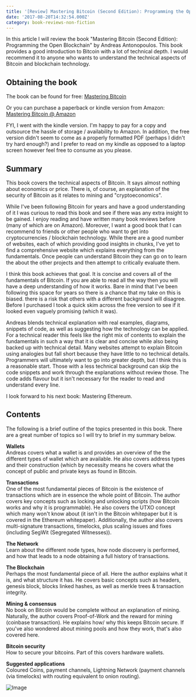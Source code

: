 ```yaml
---
title: '[Review] Mastering Bitcoin (Second Edition): Programming the Open Blockchain'
date: '2017-08-20T14:32:54.000Z'
category: book-reviews-non-fiction
---
```

In this article I will review the book "Mastering Bitcoin (Second Edition): Programming the Open Blockchain" by Andreas Antonopoulos. This book provides a good introduction to Bitcoin with a lot of technical depth. I would recommend it to anyone who wants to understand the technical aspects of Bitcoin and blockchain technology.

Obtaining the book
------------------

The book can be found for free: [Mastering Bitcoin](https://github.com/bitcoinbook/bitcoinbook)

Or you can purchase a paperback or kindle version from Amazon: [Mastering Bitcoin @ Amazon](https://www.amazon.co.uk/dp/1491954388/ref=cm_sw_r_cp_awdb_TjyMzb2ZDRHR0)

FYI, I went with the kindle version. I'm happy to pay for a copy and outsource the hassle of storage / availability to Amazon. In addition, the free version didn't seem to come as a properly formatted PDF (perhaps I didn't try hard enough?) and I prefer to read on my kindle as opposed to a laptop screen however feel free to consume as you please.

Summary
-------

This book covers the technical aspects of Bitcoin. It says almost nothing about economics or price. There is, of course, an explanation of the security of Bitcoin as it relates to mining and "cryptoeconomics".

While I've been following Bitcoin for years and have a good understanding of it I was curious to read this book and see if there was any extra insight to be gained. I enjoy reading and have written many book reviews before (many of which are on Amazon). Moreover, I want a good book that I can recommend to friends or other people who want to get into cryptocurrencies / blockchain technology. While there are a good number of websites, each of which providing good insights in chunks, I've yet to find a comprehensive website which explains everything from the fundamentals. Once people can understand Bitcoin they can go on to learn the about the other projects and then attempt to critically evaluate them.

I think this book achieves that goal. It is concise and covers all of the fundamentals of Bitcoin. If you are able to read all the way then you will have a deep understanding of how it works. Bare in mind that I've been following this space for years so there is a chance that my take on this is biased. there is a risk that others with a different background will disagree. Before I purchased I took a quick skim across the free version to see if it looked even vaguely promising (which it was).

Andreas blends technical explanation with real examples, diagrams, snippets of code, as well as suggesting how the technology can be applied. For a technical reader this feels like the right mix of contents to explain the fundamentals in such a way that it is clear and concise while also being backed up with technical detail. Many websites attempt to explain Bitcoin using analogies but fall short because they have little to no technical details. Programmers will ultimately want to go into greater depth, but I think this is a reasonable start. Those with a less technical background can skip the code snippets and work through the explanations without review those. The code adds flavour but it isn't necessary for the reader to read and understand every line.

I look forward to his next book: Mastering Ethereum.

Contents
--------

The following is a brief outline of the topics presented in this book. There are a great number of topics so I will try to brief in my summary below.

**Wallets**  
Andreas covers what a wallet is and provides an overview of the the different types of wallet which are available. He also covers address types and their construction (which by necessity means he covers what the concept of public and private keys as found in Bitcoin.

**Transactions**  
One of the most fundamental pieces of Bitcoin is the existence of transactions which are in essence the whole point of Bitcoin. The author covers key concepts such as locking and unlocking scripts (how Bitcoin works and why it is programmable). He also covers the UTXO concept which many won't know about (it isn't in the Bitcoin whitepaper but it is covered in the Ethereum whitepaper). Additionally, the author also covers multi-signature transactions, timelocks, plus scaling issues and fixes (including SegWit (Segregated Witnesses)).

**The Network**  
Learn about the different node types, how node discovery is performed, and how that leads to a node obtaining a full history of transactions.

**The Blockchain**  
Perhaps the most fundamental piece of all. Here the author explains what it is, and what structure it has. He covers basic concepts such as headers, genesis block, blocks linked hashes, as well as merkle trees & transaction integrity.

**Mining & consensus**  
No book on Bitcoin would be complete without an explanation of mining. Naturally, the author covers Proof-of-Work and the reward for mining (coinbase transaction). He explains how/ why this keeps Bitcoin secure. If you've also wondered about mining pools and how they work, that's also covered here.

**Bitcoin security**  
How to secure your bitcoins. Part of this covers hardware wallets.

**Suggested applications**  
Coloured Coins, payment channels, Lightning Network (payment channels (via timelocks) with routing equivalent to onion routing).

![Image](https://steemitimages.com/0x0/https://steemitimages.com/DQmSUnjFUqNe9dDnHZ7N8Wv3reQs2xsmjYLJsuBH2jUP9uu/DQmXMn65CvgWLjCWBZFze7cnADkidiUS2v7DJaBLuHWHpjX_1680x8400.png)
